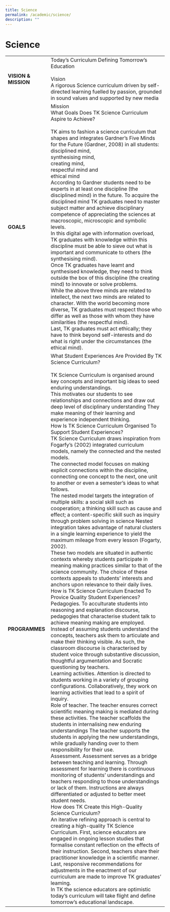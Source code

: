 ```yaml
---
title: Science
permalink: /academic/science/
description: ""
---
```

# Science
|                  |                        |
|------------------|---------------------|
| **VISION & MISSION** | Today’s Curriculum Defining Tomorrow’s Education<br><br>Vision<br>A rigorous Science curriculum driven by self-directed learning fuelled by passion, grounded in sound values and supported by new media                               |
| **GOALS**        | Mission<br>What Goals Does TK Science Curriculum Aspire to Achieve?<br><br>TK aims to fashion a science curriculum that shapes and integrates Gardner’s Five Minds for the Future (Gardner, 2008) in all students:<br>disciplined mind,<br>synthesising mind,<br>creating mind,<br>respectful mind and<br>ethical mind<br>According to Gardner students need to be experts in at least one discipline (the disciplined mind) in the future. To acquire the disciplined mind TK graduates need to master subject matter and achieve disciplinary competence of appreciating the sciences at macroscopic, microscopic and symbolic levels.<br>In this digital age with information overload, TK graduates with knowledge within this discipline must be able to sieve out what is important and communicate to others (the synthesising mind).<br>Once TK graduates have leamt and synthesised knowledge, they need to think outside the box of this discipline (the creating mind) to innovate or solve problems.<br>While the above three minds are related to intellect, the next two minds are related to character. With the world becoming more diverse, TK graduates must respect those who differ as well as those with whom they have similarities (the respectful mind).<br>Last, TK graduates must act ethically; they have to think beyond self-interests and do what is right under the circumstances (the ethical mind).                                                      |
| **PROGRAMMES**       | What Student Experiences Are Provided By TK Science Curriculum?<br><br>TK Science Curriculum is organised around key concepts and important big ideas to seed enduring understandings.<br>This motivates our students to see relationships and connections and draw out deep level of disciplinary understanding  They make meaning of their learning and experience independent thinking.<br>How Is TK Science Curriculum Organised To Support Student Experiences?<br>TK Science Curriculum draws inspiration from Fogarfy’s (2002) integrated curriculum models, namely the connected and the nested models.<br>The connected model focuses on making explicit connections within the discipline, connecting one concept to the next, one unit to another or even a semester’s ideas to what follows.<br>The nested model targets the integration of multiple skills: a social skill such as cooperation; a thinking skill such as cause and effect; a content-specific skill such as inquiry through problem solving in science  Nested integration takes advantage of natural clusters in a single learning experience to yield the maximum mileage from every lesson (Fogarty, 2002).<br>These two models are situated in authentic contexts whereby students participate in meaning making practices similar to that of the science community. The choice of these contexts appeals to students’ interests and anchors upon relevance to their daily lives.<br>How is TK Science Curriculum Enacted To Provice Quality Student Experiences?<br>Pedagogies. To acculturate students into reasoning and explanation discourse, pedagogies that characterise student talk to achieve meaning making are employed. Instead of assuming students understand the concepts, teachers ask them to articulate and make their thinking visible. As such, the classroom discourse is characterised by student voice through substantive discussion, thoughtful argumentation and Socratic questioning by teachers.<br>Learning activities. Attention is directed to students working in a variety of grouping configurations. Collaboratively, they work on learning activities that lead to a spirit of inquiry.<br>Role of teacher. The teacher ensures correct scientific meaning making is mediated during these activities. The teacher scaffolds the students in internalising new enduring understandings  The teacher supports the students in applying the new understandings, while gradually handing over to them responsibility for their use.<br>Assessment. Assessment serves as a bridge between teaching and learning. Through assessment for learning there is continuous monitoring of students’ understandings and teachers responding to those understandings or lack of them. Instructions are always differentiated or adjusted to better meet student needs.<br>How does TK Create this High-Quality Science Curriculum?<br>An iterative refining approach is central to creating a high-quality TK Science Curriculum. First, science educators are engaged in ongoing lesson studies that formalise constant reflection on the effects of their instruction. Second, teachers share their practitioner knowledge in a scientific manner. Last, responsive recommendations for adjustments in the enactment of our curriculum are made to improve TK graduates’<br>leaming.<br>In TK the science educators are optimistic today’s curriculum will take flight and define tomorrow’s educational landscape. |
